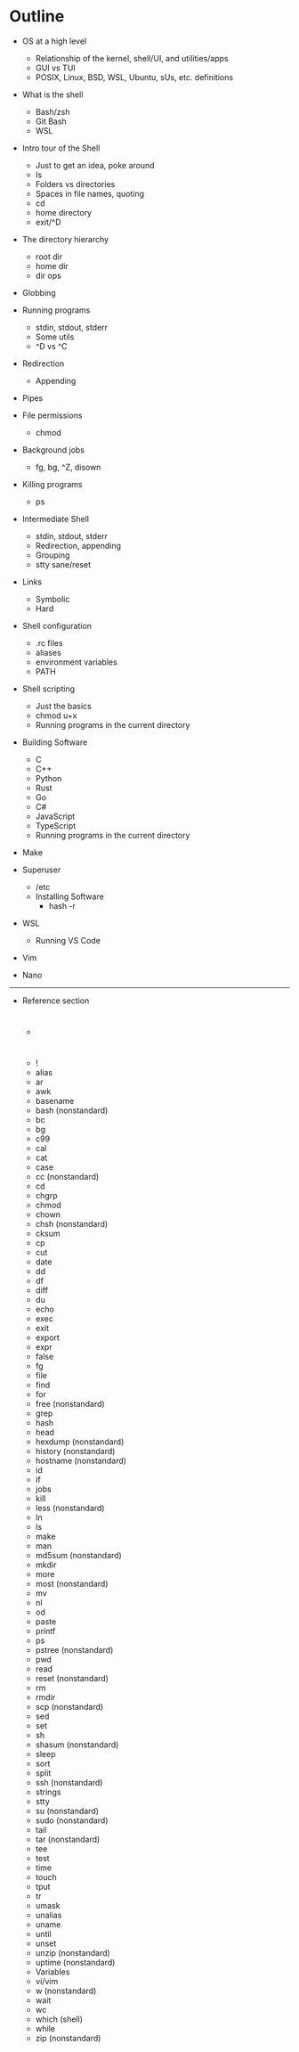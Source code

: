 # Outline

* OS at a high level
  * Relationship of the kernel, shell/UI, and utilities/apps
  * GUI vs TUI
  * POSIX, Linux, BSD, WSL, Ubuntu, sUs, etc. definitions

* What is the shell
  * Bash/zsh
  * Git Bash
  * WSL

* Intro tour of the Shell
  * Just to get an idea, poke around
  * ls
  * Folders vs directories
  * Spaces in file names, quoting
  * cd
  * home directory
  * exit/^D

* The directory hierarchy
  * root dir
  * home dir
  * dir ops

* Globbing

* Running programs
  * stdin, stdout, stderr
  * Some utils
  * ^D vs ^C

* Redirection
  * Appending

* Pipes

* File permissions
  * chmod

* Background jobs
  * fg, bg, ^Z, disown

* Killing programs
  * ps

* Intermediate Shell
  * stdin, stdout, stderr
  * Redirection, appending
  * Grouping
  * stty sane/reset

* Links
  * Symbolic
  * Hard

* Shell configuration
  * .rc files
  * aliases
  * environment variables
  * PATH

* Shell scripting
  * Just the basics
  * chmod u+x
  * Running programs in the current directory

* Building Software
  * C
  * C++
  * Python
  * Rust
  * Go
  * C#
  * JavaScript
  * TypeScript
  * Running programs in the current directory

* Make

* Superuser
  * /etc
  * Installing Software
    * hash -r

* WSL
  * Running VS Code

* Vim
* Nano

-------------

* Reference section
  * #
  * !
  * alias
  * ar
  * awk
  * basename
  * bash (nonstandard)
  * bc
  * bg
  * c99
  * cal
  * cat
  * case
  * cc (nonstandard)
  * cd
  * chgrp
  * chmod
  * chown
  * chsh (nonstandard)
  * cksum
  * cp
  * cut
  * date
  * dd
  * df
  * diff
  * du
  * echo
  * exec
  * exit
  * export
  * expr
  * false
  * fg
  * file
  * find
  * for
  * free (nonstandard)
  * grep
  * hash
  * head
  * hexdump (nonstandard)
  * history (nonstandard)
  * hostname (nonstandard)
  * id
  * if
  * jobs
  * kill
  * less (nonstandard)
  * ln
  * ls
  * make
  * man
  * md5sum (nonstandard)
  * mkdir
  * more
  * most (nonstandard)
  * mv
  * nl
  * od
  * paste
  * printf
  * ps
  * pstree (nonstandard)
  * pwd
  * read
  * reset (nonstandard)
  * rm
  * rmdir
  * scp (nonstandard)
  * sed
  * set
  * sh
  * shasum (nonstandard)
  * sleep
  * sort
  * split
  * ssh (nonstandard)
  * strings
  * stty
  * su (nonstandard)
  * sudo (nonstandard)
  * tail
  * tar (nonstandard)
  * tee
  * test
  * time
  * touch
  * tput
  * tr
  * umask
  * unalias
  * uname
  * until
  * unset
  * unzip (nonstandard)
  * uptime (nonstandard)
  * Variables
  * vi/vim
  * w (nonstandard)
  * wait
  * wc
  * which (shell)
  * while
  * zip (nonstandard)
